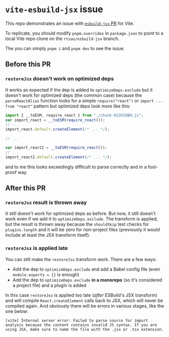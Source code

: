 # `vite-esbuild-jsx` issue

This repo demonstrates an issue with [`esbuild-jsx` PR](https://github.com/vitejs/vite/pull/9590) for Vite.

To replicate, you should modify `pnpm.overrides` in `package.json` to point to a local Vite repo clone on the `rtsao/esbuild-jsx` branch.

The you can simply `pnpm i` and `pnpm dev` to see the issue.

## Before this PR

### `restoreJsx` doesn't work on optimized deps

It works as expected if the dep is added to `optimizeDeps.exclude` but it doesn't work for optimized deps (the common case) because the `parseReactAlias` function looks for a simple `require("react")` or `import ... from "react"` pattern but optimized deps look more like this:

```js
import { __toESM, require_react } from "./chunk-HJ2HJDBH.js";
var import_react = __toESM(require_react());
// ...
import_react.default.createElement(/* ... */);

// ...

var import_react2 = __toESM(require_react());
// ...
import_react2.default.createElement(/* ... */);
```

and to me this looks exceedingly difficult to parse correctly and in a fool-proof way.

## After this PR

### `restoreJsx` result is thrown away

It still doesn't work for optimized deps as before. But now, it still doesn't work even if we add it to `optimizeDeps.exclude`. The transform is applied, but the result is thrown away because the `shouldSkip` test checks for `plugins.length` and it will be zero for non-project files (previously it would include at least the JSX transform itself).

### `restoreJsx` is applied late

You can still make the `restoreJsx` transform work. There are a few ways:

- Add the dep to `optimizeDeps.exclude` and add a Babel config file (even `module.exports = {}` is enough)
- Add the dep to `optimizeDeps.exclude` **in a monorepo** (so it's considered a project file) and a plugin is added

In this case `restoreJsx` is applied too late (_after_ ESBuild's JSX transform) and will compile `React.createElement` calls back to JSX, which will never be compiled again. And obviously there will be errors in various stages, like the one below:

```
[vite] Internal server error: Failed to parse source for import analysis because the content contains invalid JS syntax. If you are using JSX, make sure to name the file with the .jsx or .tsx extension.
```
